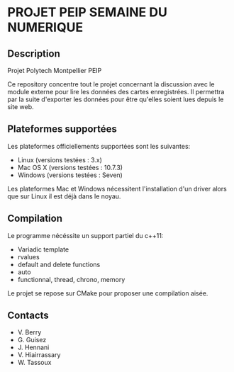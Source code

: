 PROJET PEIP SEMAINE DU NUMERIQUE
================================


Description
-----------

Projet Polytech Montpellier PEIP  

Ce repository concentre tout le projet concernant la discussion avec le module
externe pour lire les données des cartes enregistrées. Il permettra par la suite
d'exporter les données pour être qu'elles soient lues depuis le site web.


Plateformes supportées
----------------------

Les plateformes officiellements supportées sont les suivantes:
* Linux (versions testées : 3.x)
* Mac OS X (versions testées : 10.7.3)
* Windows (versions testées : Seven)

Les plateformes Mac et Windows nécessitent l'installation d'un driver alors que
sur Linux il est déjà dans le noyau.


Compilation
-----------

Le programme nécéssite un support partiel du c++11:  
* Variadic template  
* rvalues  
* default and delete functions  
* auto  
* functionnal, thread, chrono, memory  

Le projet se repose sur CMake pour proposer une compilation aisée.


Contacts
--------
* V. Berry  
* G. Guisez  
* J. Hennani  
* V. Hiairrassary  
* W. Tassoux  
